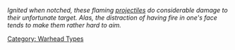 *Ignited when notched, these flaming
[projectiles](:Category:_Projectile_Types.md "wikilink") do considerable
damage to their unfortunate target. Alas, the distraction of having fire
in one's face tends to make them rather hard to aim.*

[Category: Warhead Types](Category:_Warhead_Types "wikilink")
